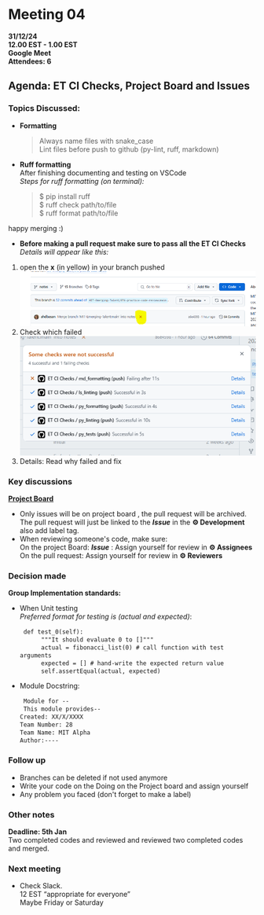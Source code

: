 # **Meeting 04**

**31/12/24  
12.00 EST - 1.00 EST  
Google Meet  
Attendees: 6**

## **Agenda:**  ET CI Checks, Project Board and Issues

### **Topics Discussed:**

+ **Formatting**  
  > Always name files with snake_case  
  > Lint files before push to github (py-lint,
   ruff, markdown)
+ **Ruff formatting**  
  After finishing documenting and testing on VSCode  
  _Steps for ruff formatting (on terminal):_  
  > $ pip install ruff  
  > $ ruff check path/to/file  
  > $ ruff format path/to/file  

happy merging :)

+ **Before making a pull request make sure to pass
  all the ET CI Checks**  
_Details will appear like this:_  

1. open the **x** (in yellow) in your branch pushed
![FAILED](./image/open_failed.PNG)
1. Check which failed  
![CHECKS](./image/et_ci_check.PNG)
1. Details: Read why failed and fix
  
### Key discussions

<!--markdownlint-disable MD034 MD013-->
[**Project Board**](https://github.com/orgs/MIT-Emerging-Talent/projects/127/views/1)

+ Only issues will be on project board , the
pull request will be archived. The pull request
 will just be linked
  to the **_Issue_** in the **⚙️ Development**
  also add label tag.
+ When reviewing someone's code, make sure:  
  On the project Board: **_Issue_** : Assign
  yourself for review in
  **⚙️ Assignees**  
  On the pull request: Assign yourself for
  review in **⚙️ Reviewers**

### Decision made

**Group Implementation standards:**  

+ When Unit testing  
  _Preferred format for testing is (actual and expected)_:  

  ```text
   def test_0(self):
        """It should evaluate 0 to []"""
        actual = fibonacci_list(0) # call function with test arguments
        expected = [] # hand-write the expected return value
        self.assertEqual(actual, expected)

+ Module Docstring:

  ```text
   Module for --
   This module provides--
  Created: XX/X/XXXX
  Team Number: 28
  Team Name: MIT Alpha
  Author:---- 
  ```
  
### Follow up

+ Branches can be deleted if not used anymore
+ Write your code on the Doing on the Project
board and assign yourself
+ Any problem you faced (don't forget to make
a label)

### Other notes

**Deadline: 5th Jan**  
Two completed codes and reviewed and reviewed
two completed codes and merged.

### Next meeting

+ Check Slack.  
12 EST “appropriate for everyone”  
Maybe Friday or Saturday
